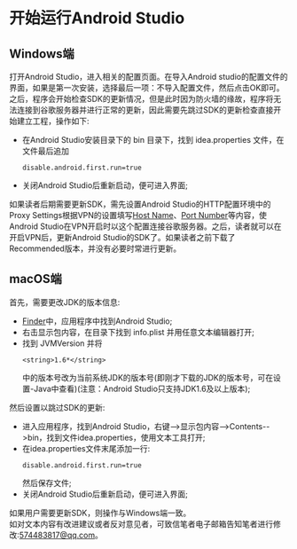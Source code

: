 # 开始运行Android Studio 
## Windows端
打开Android Studio，进入相关的配置页面。在导入Android studio的配置文件的界面，如果是第一次安装，选择最后一项：不导入配置文件，然后点击OK即可。之后，程序会开始检查SDK的更新情况，但是此时因为防火墙的缘故，程序将无法连接到谷歌服务器并进行正常的更新，因此需要先跳过SDK的更新检查直接开始建立工程，操作如下:  

* 在Android Studio安装目录下的 bin 目录下，找到 idea.properties 文件，在文件最后追加<pre><code>disable.android.first.run=true</code></pre>
* 关闭Android Studio后重新启动，便可进入界面;

如果读者后期需要更新SDK，需先设置Android Studio的HTTP配置环境中的Proxy Settings根据VPN的设置填写[Host Name][]、[Port Number][]等内容，使Android Studio在VPN开启时以这个配置连接谷歌服务器。之后，读者就可以在开启VPN后，更新Android Studio的SDK了。如果读者之前下载了Recommended版本，并没有必要时常进行更新。

## macOS端
首先，需要更改JDK的版本信息:  

* [Finder]中，应用程序中找到Android Studio;
* 右击显示包内容，在目录下找到 info.plist 并用任意文本编辑器打开;
* 找到 JVMVersion 并将<pre><code>\<string>1.6*\</string></code></pre>中的版本号改为当前系统JDK的版本号(即刚才下载的JDK的版本号，可在设置-Java中查看)(注意：Android Studio只支持JDK1.6及以上版本);

然后设置以跳过SDK的更新:

* 进入应用程序，找到Android Studio，右键-->显示包内容-->Contents-->bin，找到文件idea.properties，使用文本工具打开;
* 在idea.properties文件末尾添加一行:<pre><code>disable.android.first.run=true</code></pre>然后保存文件;
* 关闭Android Studio后重新启动，便可进入界面;

如果用户需要更新SDK，则操作与Windows端一致。  
如对文本内容有改进建议或者反对意见者，可致信笔者电子邮箱告知笔者进行修改:<574483817@qq.com>。[Host Name]:https://zh.wikipedia.org/wiki/主機名稱[Port Number]:https://zh.wikipedia.org/wiki/通訊埠  
[Finder]:https://zh.wikipedia.org/wiki/Finder  
